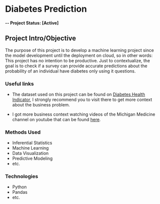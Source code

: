 # Diabetes Prediction

#### -- Project Status: [Active]

## Project Intro/Objective
The purpose of this project is to develop a machine learning project since the model development until the deployment on cloud, so in other words: This project has no intention to be productive.
Just to contextualize, the goal is to check if a survey can provide accurate predictions about the probability of an individual have diabetes only using it questions.

### Useful links
* The dataset used on this project can be found on [Diabetes Health Indicator](https://www.kaggle.com/datasets/alexteboul/diabetes-health-indicators-dataset/data), I strongly recommend you to visit there to get more context about the business problem.

* I got more business context watching videos of the Michigan Medicine channel on youtube that can be found [here](https://www.youtube.com/watch?v=Q6rLXPJ6j_I&list=PLNxqP-XbH8BIxZM9bknrNDe3eep5v4zSN).

### Methods Used
* Inferential Statistics
* Machine Learning
* Data Visualization
* Predictive Modeling
* etc.

### Technologies
* Python
* Pandas
* etc. 